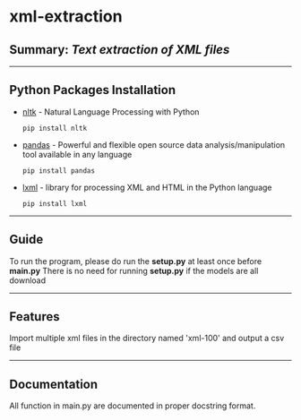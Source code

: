 # xml-extraction
## Summary: _Text extraction of XML files_

---

## Python Packages Installation
- [nltk](https://www.nltk.org/) - Natural Language Processing with Python

    ```pip install nltk```
- [pandas](https://pandas.pydata.org/docs/index.html) - Powerful and flexible open source data analysis/manipulation tool available in any language

    ```pip install pandas```
- [lxml](https://lxml.de/) - library for processing XML and HTML in the Python language

    ```pip install lxml```

---

## Guide
To run the program, please do run the **setup.py** at least once before **main.py**
There is no need for running **setup.py** if the models are all download

---

## Features

Import multiple xml files in the directory named 'xml-100' and output a csv file

---

## Documentation
All function in main.py are documented in proper docstring format.

